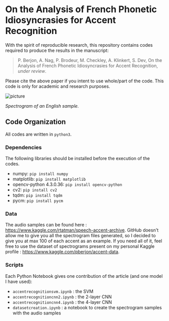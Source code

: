 # On the Analysis of French Phonetic Idiosyncrasies for Accent Recognition

With the spirit of reproducible research, this repository contains codes required to produce the results in the manuscript:

> P. Berjon, A. Nag, P. Brodeur, M. Checkley, A. Klinkert, S. Dev, On the Analysis of French Phonetic Idiosyncrasies for Accent Recognition, *under review*.

Please cite the above paper if you intent to use whole/part of the code. This code is only for academic and research purposes.

![picture](https://github.com/pberjon/Article-Accent-Recognition/blob/master/images/english1.png)

*Spectrogram of an English sample.*

 ## Code Organization
 All codes are written in `python3`.
 
 ### Dependencies
 The following libraries should be installed before the execution of the codes.

 + numpy: `pip install numpy`
 + matplotlib: `pip install matplotlib`
 + opencv-python 4.3.0.36: `pip install opencv-python`
 + cv2: `pip install cv2`
 + tqdm: `pip install tqdm`
 + pycm: `pip install pycm`
 
 ### Data
The audio samples can be found here : https://www.kaggle.com/rtatman/speech-accent-archive.
GitHub doesn't allow me to give you all the spectrogram files generated, so I decided to give you at max 100 of each accent as an example. If you need all of it, feel free to use the dataset of spectrograms present on my personal Kaggle profile : https://www.kaggle.com/pberjon/accent-data.

### Scripts

Each Python Notebook gives one contribution of the article (and one model I have used): 
 + `accentrecognitionsvm.ipynb` : the SVM
 + `accentrecognitioncnn2.ipynb` : the 2-layer CNN
 + `accentrecognitioncnn4.ipynb` : the 4-layer CNN
 + `datasetcreation.ipynb` : a notebook to create the spectrogram samples with the audio samples
